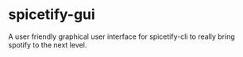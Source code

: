 # spicetify-gui
A user friendly graphical user interface for spicetify-cli to really bring spotify to the next level.
